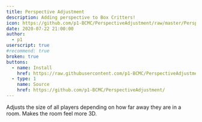 ```yaml
---
title: Perspective Adjustment
description: Adding perspective to Box Critters!
icon: https://github.com/p1-BCMC/PerspectiveAdjustment/raw/master/PerspectiveAdjustment.png
date: 2020-07-22 21:00:00
author:
  - p1
userscript: true
#recommend: true
broken: true
buttons:
  - name: Install
    href: https://raw.githubusercontent.com/p1-BCMC/PerspectiveAdjustment/master/PerspectiveAdjustment.user.js
  - type: 1
    name: Source
    href: https://github.com/p1-BCMC/PerspectiveAdjustment/
---
```

Adjusts the size of all players depending on how far away they are in a room. Makes the room feel more 3D.
